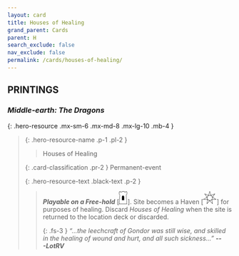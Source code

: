 ```yaml
---
layout: card
title: Houses of Healing
grand_parent: Cards
parent: H
search_exclude: false
nav_exclude: false
permalink: /cards/houses-of-healing/
---
```


## PRINTINGS


### _Middle-earth: The Dragons_

{: .hero-resource .mx-sm-6 .mx-md-8 .mx-lg-10 .mb-4 }
> {: .hero-resource-name .p-1 .pl-2 }
> > <div class="card-mp"></div>
> > <div class="card-name">Houses of Healing</div>
>
> {: .card-classification .pr-2 }
> Permanent-event
>
> {: .hero-resource-text .black-text .p-2 }
> > ***Playable on a Free-hold*** <nobr>[<img src="/assets/images/free-hold.svg">]</nobr>. Site becomes a Haven <nobr>[<img src="/assets/images/free-haven.svg">]</nobr> for purposes of healing. Discard _Houses of Healing_ when the site is returned to the location deck or discarded. 
> > 
> > {: .fs-3 } 
> > _“...the leechcraft of Gondor was still wise, and skilled in the healing of wound and hurt, and all such sickness...”_ ***---&#65279;LotRV***  
> 
